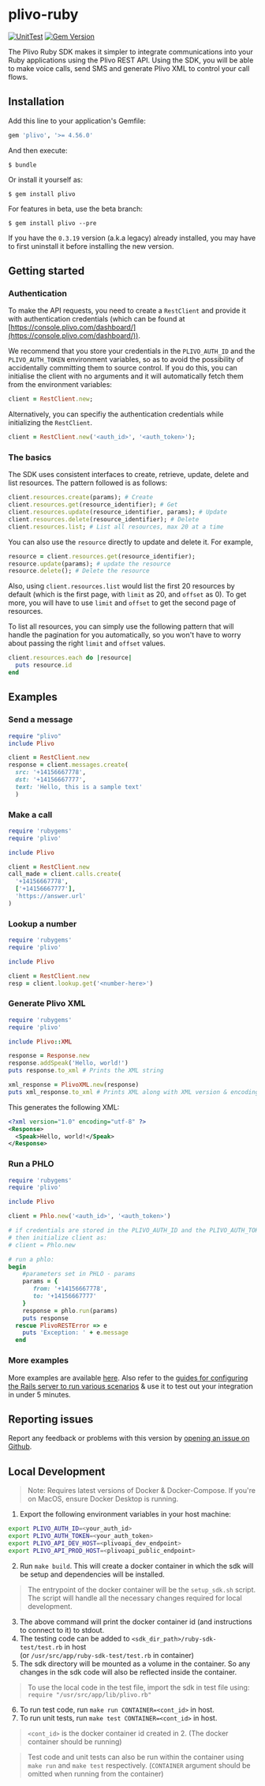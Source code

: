 # plivo-ruby

[![UnitTest](https://github.com/plivo/plivo-ruby/actions/workflows/unitTests.yml/badge.svg?branch=ns-ut-fix)](https://github.com/plivo/plivo-ruby/actions/workflows/unitTests.yml)
[![Gem Version](https://badge.fury.io/rb/plivo.svg)](https://badge.fury.io/rb/plivo)

The Plivo Ruby SDK makes it simpler to integrate communications into your Ruby applications using the Plivo REST API. Using the SDK, you will be able to make voice calls, send SMS and generate Plivo XML to control your call flows.

## Installation
Add this line to your application's Gemfile:

```ruby
gem 'plivo', '>= 4.56.0'
```

And then execute:

    $ bundle

Or install it yourself as:

    $ gem install plivo

For features in beta, use the beta branch:

    $ gem install plivo --pre

If you have the `0.3.19` version (a.k.a legacy) already installed, you may have to first uninstall it before installing the new version.

## Getting started

### Authentication
To make the API requests, you need to create a `RestClient` and provide it with authentication credentials (which can be found at [https://console.plivo.com/dashboard/](https://console.plivo.com/dashboard/)).

We recommend that you store your credentials in the `PLIVO_AUTH_ID` and the `PLIVO_AUTH_TOKEN` environment variables, so as to avoid the possibility of accidentally committing them to source control. If you do this, you can initialise the client with no arguments and it will automatically fetch them from the environment variables:

```ruby
client = RestClient.new;
```

Alternatively, you can specifiy the authentication credentials while initializing the `RestClient`.

```ruby
client = RestClient.new('<auth_id>', '<auth_token>');
```

### The basics
The SDK uses consistent interfaces to create, retrieve, update, delete and list resources. The pattern followed is as follows:

```ruby
client.resources.create(params); # Create
client.resources.get(resource_identifier); # Get
client.resources.update(resource_identifier, params); # Update
client.resources.delete(resource_identifier); # Delete
client.resources.list; # List all resources, max 20 at a time
```

You can also use the `resource` directly to update and delete it. For example,

```ruby
resource = client.resources.get(resource_identifier);
resource.update(params); # update the resource
resource.delete(); # Delete the resource
```

Also, using `client.resources.list` would list the first 20 resources by default (which is the first page, with `limit` as 20, and `offset` as 0). To get more, you will have to use `limit` and `offset` to get the second page of resources.

To list all resources, you can simply use the following pattern that will handle the pagination for you automatically, so you won't have to worry about passing the right `limit` and `offset` values.

```ruby
client.resources.each do |resource|
  puts resource.id
end
```

## Examples

### Send a message

```ruby
require "plivo"
include Plivo

client = RestClient.new
response = client.messages.create(
  src: '+14156667778',
  dst: '+14156667777',
  text: 'Hello, this is a sample text'
  )
```

### Make a call

```ruby
require 'rubygems'
require 'plivo'

include Plivo

client = RestClient.new
call_made = client.calls.create(
  '+14156667778',
  ['+14156667777'],
  'https://answer.url'
)
```

### Lookup a number

```ruby
require 'rubygems'
require 'plivo'

include Plivo

client = RestClient.new
resp = client.lookup.get('<number-here>')
```

### Generate Plivo XML

```ruby
require 'rubygems'
require 'plivo'

include Plivo::XML

response = Response.new
response.addSpeak('Hello, world!')
puts response.to_xml # Prints the XML string

xml_response = PlivoXML.new(response)
puts xml_response.to_xml # Prints XML along with XML version & encoding details
```
This generates the following XML:

```xml
<?xml version="1.0" encoding="utf-8" ?>
<Response>
  <Speak>Hello, world!</Speak>
</Response>
```

### Run a PHLO

```ruby
require 'rubygems'
require 'plivo'

include Plivo

client = Phlo.new('<auth_id>', '<auth_token>')

# if credentials are stored in the PLIVO_AUTH_ID and the PLIVO_AUTH_TOKEN environment variables
# then initialize client as:
# client = Phlo.new

# run a phlo:
begin
    #parameters set in PHLO - params
    params = {
       from: '+14156667778',
       to: '+14156667777'
    }
    response = phlo.run(params)
    puts response
  rescue PlivoRESTError => e
    puts 'Exception: ' + e.message
  end
```

### More examples
More examples are available [here](https://github.com/plivo/plivo-examples-ruby). Also refer to the [guides for configuring the Rails server to run various scenarios](https://www.plivo.com/docs/sms/quickstart/ruby-rails/) & use it to test out your integration in under 5 minutes.

## Reporting issues
Report any feedback or problems with this version by [opening an issue on Github](https://github.com/plivo/plivo-ruby/issues).

## Local Development
> Note: Requires latest versions of Docker & Docker-Compose. If you're on MacOS, ensure Docker Desktop is running.
1. Export the following environment variables in your host machine:
```bash
export PLIVO_AUTH_ID=<your_auth_id>
export PLIVO_AUTH_TOKEN=<your_auth_token>
export PLIVO_API_DEV_HOST=<plivoapi_dev_endpoint>
export PLIVO_API_PROD_HOST=<plivoapi_public_endpoint>
```
2. Run `make build`. This will create a docker container in which the sdk will be setup and dependencies will be installed.
> The entrypoint of the docker container will be the `setup_sdk.sh` script. The script will handle all the necessary changes required for local development.
3. The above command will print the docker container id (and instructions to connect to it) to stdout.
4. The testing code can be added to `<sdk_dir_path>/ruby-sdk-test/test.rb` in host  
 (or `/usr/src/app/ruby-sdk-test/test.rb` in container)
5. The sdk directory will be mounted as a volume in the container. So any changes in the sdk code will also be reflected inside the container.
> To use the local code in the test file, import the sdk in test file using:   
`require "/usr/src/app/lib/plivo.rb"`   
6. To run test code, run `make run CONTAINER=<cont_id>` in host.
7. To run unit tests, run `make test CONTAINER=<cont_id>` in host.
> `<cont_id>` is the docker container id created in 2.
(The docker container should be running)

> Test code and unit tests can also be run within the container using
`make run` and `make test` respectively. (`CONTAINER` argument should be omitted when running from the container)
